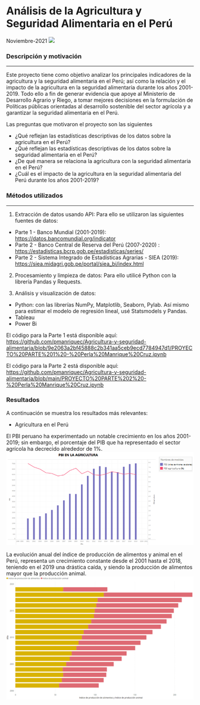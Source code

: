 # Análisis de la Agricultura y Seguridad Alimentaria en el Perú 
Noviembre-2021
![](https://portal.andina.pe/EDPfotografia3/Thumbnail/2021/03/05/000754579W.jpg)
### Descripción y motivación
------------
Este proyecto tiene como objetivo analizar los principales indicadores de la agricultura y la seguridad alimentaria en el Perú; así como la relación y el impacto de la agricultura en la seguridad alimentaria durante los años 2001-2019. Todo ello a fin de generar evidencia que apoye al Ministerio de Desarrollo Agrario y Riego, a tomar mejores decisiones en la formulación de Políticas públicas orientadas al desarrollo sostenible del sector agrícola y a garantizar la seguridad alimentaria en el Perú.

Las preguntas que motivaron el proyecto son las siguientes
- ¿Qué reflejan las estadísticas descriptivas de los datos sobre la agricultura en el Perú?
- ¿Qué reflejan las estadísticas descriptivas de los datos sobre la seguridad alimentaria en el Perú?
- ¿De qué manera se relaciona la agricultura con la seguridad alimentaria en el Perú?
- ¿Cuál es el impacto de la agricultura en la seguridad alimentaria del Perú durante los años 2001-2019?

### Métodos utilizados
------------
1. Extracción de datos usando API:
Para ello se utilizaron las siguientes fuentes de datos:
- Parte 1 - Banco Mundial (2001-2019): https://datos.bancomundial.org/indicator
- Parte 2 - Banco Central de Reserva del Perú (2007-2020) : https://estadisticas.bcrp.gob.pe/estadisticas/series/
- Parte 2 - Sistema Integrado de Estadísticas Agrarias - SIEA (2019): https://siea.midagri.gob.pe/portal/siea_bi/index.html
 
2. Procesamiento y limpieza de datos:
Para ello utilicé Python con la librería Pandas y Requests.

3. Análisis y visualización de datos:
- Python: con las librerías NumPy, Matplotlib, Seaborn, Pylab. Así mismo para estimar el modelo de regresión lineal, usé Statsmodels y Pandas.
- Tableau
- Power Bi

El código para la Parte 1 está disponible aquí: https://github.com/pmanriquec/Agricultura-y-seguridad-alimentaria/blob/9e2063a2bf45888c2b341aa5ceb9ecd7784947d1/PROYECTO%20PARTE%201%20-%20Perla%20Manrique%20Cruz.ipynb

El código para la Parte 2 está disponible aquí: https://github.com/pmanriquec/Agricultura-y-seguridad-alimentaria/blob/main/PROYECTO%20PARTE%202%20-%20Perla%20Manrique%20Cruz.ipynb

### Resultados
A continuación se muestra los resultados más relevantes:
- Agricultura en el Perú

El PBI peruano ha experimentado un notable crecimiento en los años 2001-2019; sin embargo, el porcentaje del PIB que ha representado el sector agrícola ha decrecido alrededor de 1%.
<img src=https://github.com/pmanriquec/Agricultura-y-seguridad-alimentaria/blob/3c71b4e3218f384580109c44667fe69425768450/PBI%20Agricultura.png />

La evolución anual del índice de producción de alimentos y animal en el Perú, representa un crecimiento constante desde el 2001 hasta el 2018, teniendo en el 2019 una drástica caída, y siendo la producción de alimentos mayor que la producción animal.
<img src=https://github.com/pmanriquec/Agricultura-y-seguridad-alimentaria/blob/main/Produccion.png />


